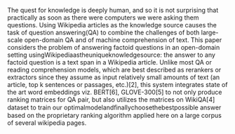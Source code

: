 The quest for knowledge is deeply human, and so it is not surprising that practically as soon as there were computers we were asking them questions. Using Wikipedia articles as the knowledge source causes the task of question answering(QA) to combine the challenges of both large-scale open-domain QA and of machine comprehension of text. This paper considers the problem of answering factoid questions in an open-domain setting usingWikipediaastheuniqueknowledgesource: the answer to any factoid question is a text span in a Wikipedia article. Unlike most QA or reading comprehension models, which are best described as rerankers or extractors since they assume as input relatively small amounts of text (an article, top k sentences or passages, etc.)[2], this system integrates state of the art word embeddings viz. BERT[6], GLOVE-300[5] to not only produce ranking matrices for QA pair, but also utilizes the matrices on WikiQA[4] dataset to train our optimalmodelandﬁnallychoosethebestpossible answer based on the proprietary ranking algorithm applied here on a large corpus of several wikipedia pages. 

